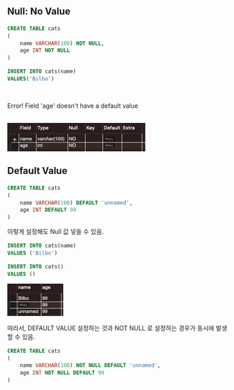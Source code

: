 ## Null: No Value

```SQL
CREATE TABLE cats
(
	name VARCHAR(100) NOT NULL,
	age INT NOT NULL
)
```


```SQL
INSERT INTO cats(name) 
VALUES('Bilbo')
``` 
<br>

 Error! Field 'age' doesn't have a default value
<br>
<br>

![](images/notNull.png)

## Default Value

```SQL
CREATE TABLE cats
(
	name VARCHAR(100) DEFAULT 'unnamed',
	age INT DEFAULT 99
)
```
이렇게 설정해도 Null 값 넣을 수 있음.
```SQL
INSERT INTO cats(name)
VALUES ('Bilbo')
```
```SQL
INSERT INTO cats()
VALUES ()
```
![](images/null_defaultValue.png)


따라서, DEFAULT VALUE 설정하는 것과 NOT NULL 로 설정하는 경우가 동시에 발생할 수 있음.
```SQL
CREATE TABLE cats
(
	name VARCHAR(100) NOT NULL DEFAULT 'unnamed',
	age INT NOT NULL DEFAULT 99
)
```
